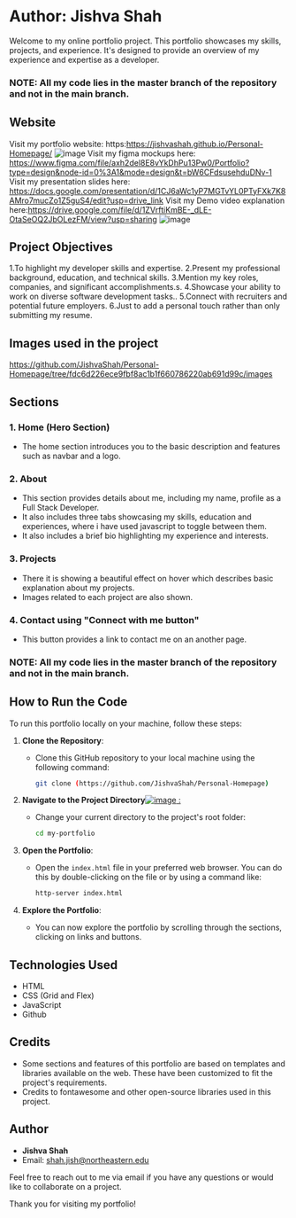# Author: Jishva Shah

Welcome to my online portfolio project. This portfolio showcases my skills, projects, and experience. It's designed to provide an overview of my experience and expertise as a developer.

### NOTE: All my code lies in the master branch of the repository and not in the main branch.

## Website

Visit my portfolio website: https:https://jishvashah.github.io/Personal-Homepage/
![image](https://github.com/JishvaShah/Personal-Homepage/assets/77269630/c23cf0c9-a8fc-406a-8f83-56e99bf47827)
Visit my figma mockups here: https://www.figma.com/file/axh2del8E8vYkDhPu13Pw0/Portfolio?type=design&node-id=0%3A1&mode=design&t=bW6CFdsusehduDNv-1
Visit my presentation slides here: https://docs.google.com/presentation/d/1CJ6aWc1yP7MGTvYL0PTyFXk7K8AMro7mucZo1Z5guS4/edit?usp=drive_link
Visit my Demo video explanation here:https://drive.google.com/file/d/1ZVrftiKmBE-_dLE-OtaSeOQ2JbOLezFM/view?usp=sharing
![image](https://github.com/JishvaShah/Personal-Homepage/assets/77269630/1a37431b-80b0-413a-9253-b02d8cc95227)


## Project Objectives

1.To highlight my developer skills and expertise.
2.Present my professional background, education, and technical skills.
3.Mention my key roles, companies, and significant accomplishments.s.
4.Showcase your ability to work on diverse software development tasks..
5.Connect with recruiters and potential future employers.
6.Just to add a personal touch rather than only submitting my resume.

## Images used in the project
https://github.com/JishvaShah/Personal-Homepage/tree/fdc6d226ece9fbf8ac1b1f660786220ab691d99c/images



## Sections

### 1. Home (Hero Section)

- The home section introduces you to the basic description and features such as navbar and a logo.

### 2. About

- This section provides details about me, including my name, profile as a Full Stack Developer.
- It also includes three tabs showcasing my skills, education and experiences, where i have used javascript to toggle between them.
- It also includes a brief bio highlighting my experience and interests.

### 3. Projects

- There it is showing a beautiful effect on hover which describes basic explanation about my projects.
- Images related to each project are also shown.


### 4. Contact using "Connect with me button"

- This button provides a link to contact me on an another page.


### NOTE: All my code lies in the master branch of the repository and not in the main branch. 
## How to Run the Code

To run this portfolio locally on your machine, follow these steps:

1. **Clone the Repository**:

   - Clone this GitHub repository to your local machine using the following command:
     ```bash
     git clone (https://github.com/JishvaShah/Personal-Homepage)
     ```

2. **Navigate to the Project Directory**[![image](https://github.com/JishvaShah/Personal-Homepage/assets/77269630/0ac252e6-c7b6-41a6-82a0-c60819729411)
:](https://github.com/JishvaShah/Personal-Homepage/tree/master)

   - Change your current directory to the project's root folder:
     ```bash
     cd my-portfolio
     ```

3. **Open the Portfolio**:

   - Open the `index.html` file in your preferred web browser. You can do this by double-clicking on the file or by using a command like:
     ```bash
     http-server index.html
     ```

4. **Explore the Portfolio**:
   - You can now explore the portfolio by scrolling through the sections, clicking on links and buttons.

## Technologies Used

- HTML
- CSS (Grid and Flex)
- JavaScript
- Github

## Credits

- Some sections and features of this portfolio are based on templates and libraries available on the web. These have been customized to fit the project's requirements.
- Credits to fontawesome and other open-source libraries used in this project.

## Author

- **Jishva Shah**
- Email: shah.jish@northeastern.edu

Feel free to reach out to me via email if you have any questions or would like to collaborate on a project.

Thank you for visiting my portfolio!
